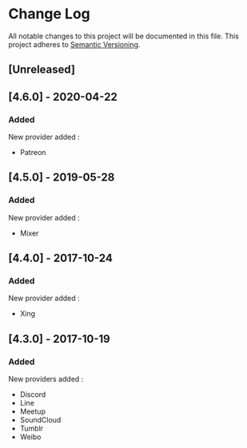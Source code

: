 # Change Log

All notable changes to this project will be documented in this file. This project adheres to [Semantic Versioning](http://semver.org/).


## [Unreleased]

## [4.6.0] - 2020-04-22
### Added
New provider added :
- Patreon

## [4.5.0] - 2019-05-28
### Added
New provider added :
- Mixer

## [4.4.0] - 2017-10-24
### Added
New provider added :
- Xing


## [4.3.0] - 2017-10-19
### Added
New providers added :
- Discord
- Line
- Meetup
- SoundCloud		
- Tumblr
- Weibo
